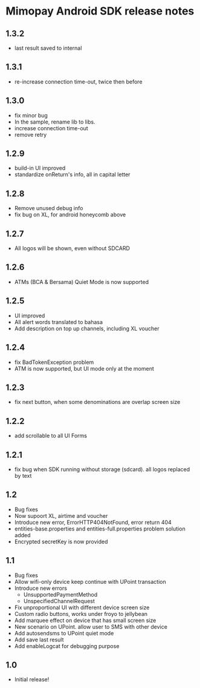 Mimopay Android SDK release notes
================================

1.3.2
------
* last result saved to internal

1.3.1
------
* re-increase connection time-out, twice then before

1.3.0
------
* fix minor bug
* In the sample, rename lib to libs.
* increase connection time-out
* remove retry

1.2.9
------
* build-in UI improved
* standardize onReturn's info, all in capital letter

1.2.8
------
* Remove unused debug info
* fix bug on XL, for android honeycomb above

1.2.7
------
* All logos will be shown, even without SDCARD

1.2.6
------
* ATMs (BCA & Bersama) Quiet Mode is now supported

1.2.5
------
* UI improved
* All alert words translated to bahasa
* Add description on top up channels, including XL voucher

1.2.4
------
* fix BadTokenException problem
* ATM is now supported, but UI mode only at the moment

1.2.3
------
* fix next button, when some denominations are overlap screen size

1.2.2
------
* add scrollable to all UI Forms

1.2.1
------
* fix bug when SDK running without storage (sdcard). all logos replaced by text

1.2
-----
* Bug fixes
* Now supoort XL, airtime and voucher
* Introduce new error, ErrorHTTP404NotFound, error return 404
* entities-base.properties and entities-full.properties problem solution added
* Encrypted secretKey is now provided

1.1
-----
* Bug fixes
* Allow wifi-only device keep continue with UPoint transaction
* Introduce new errors
	- UnsupportedPaymentMethod
	- UnspecifiedChannelRequest
* Fix unproportional UI with different device screen size
* Custom radio buttons, works under froyo to jellybean
* Add marquee effect on device that has small screen size
* New scenario on UPoint. allow user to SMS with other device
* Add autosendsms to UPoint quiet mode
* Add save last result
* Add enableLogcat for debugging purpose

1.0
-----
* Initial release!

